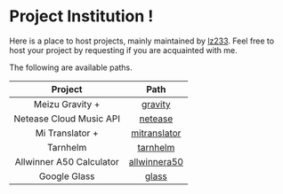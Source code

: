# Project Institution !

Here is a place to host projects, mainly maintained by [lz233](https://lz233.ac.cn). Feel free to host your project by requesting if you are acquainted with me.

The following are available paths.

|         Project          |                        Path                        |
| :----------------------: | :------------------------------------------------: |
|     Meizu Gravity +      |      [gravity](https://gravity.project.ac.cn)      |
| Netease Cloud Music API  |      [netease](https://netease.project.ac.cn)      |
|     Mi Translator +      | [mitranslator](https://mitranslator.project.ac.cn) |
|         Tarnhelm         |     [tarnhelm](https://tarnhelm.project.ac.cn)     |
| Allwinner A50 Calculator | [allwinnera50](https://allwinnera50.project.ac.cn) |
|       Google Glass       |        [glass](https://glass.project.ac.cn)        |

